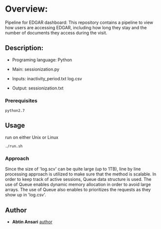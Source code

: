 # Overview:
Pipeline for EDGAR dashboard:
This repository contains a pipeline to view how users are accessing EDGAR, including how long they stay and the number of documents they access during the visit.

## Description:

- Programing language: Python

- Main: sessionization.py

- Inputs: inactivity_period.txt log.csv

- Output: sessionization.txt

### Prerequisites

```
python2.7
```

## Usage 

run on either Unix or Linux
```
./run.sh
```

### Approach

Since the size of 'log.scv' can be quite large (up to 1TB), line by line processing approach is utilized to make sure that the method is scalable.
In order to keep track of active sessions, Queue data structure is used.
The use of Queue enables dynamic memory allocation in order to avoid large arrays.
The use of Queue also enables to prioritizes the requests as they show up in 'log.csv'.
   


## Author

* **Abtin Ansari** [author](https://www.linkedin.com/in/abtin-ansari-55b0953a/)

